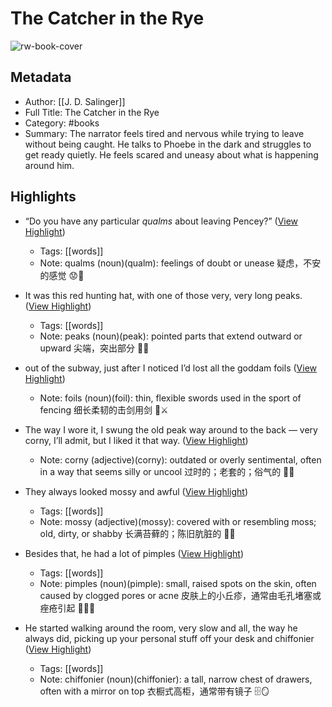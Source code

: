 # The Catcher in the Rye

![rw-book-cover](https://readwise-assets.s3.amazonaws.com/media/reader/parsed_document_assets/334499357/VTOim0xyPaF8wnJKe9261S5v9L3c9m9TxDhIiZvvc30-cover-cover.jpeg)

## Metadata
- Author: [[J. D. Salinger]]
- Full Title: The Catcher in the Rye
- Category: #books
- Summary: The narrator feels tired and nervous while trying to leave without being caught. He talks to Phoebe in the dark and struggles to get ready quietly. He feels scared and uneasy about what is happening around him.

## Highlights
- “Do you have any particular *qualms* about leaving Pencey?” ([View Highlight](https://read.readwise.io/read/01jztrpk39cz4yrh4d8abq5hca))
    - Tags: [[words]] 
    - Note: qualms (noun)(qualm): feelings of doubt or unease 疑虑，不安的感觉 😟🤔

- It was this red hunting hat, with one of those very, very long peaks. ([View Highlight](https://read.readwise.io/read/01k08e50f5v2xa822ab8r6cv52))
    - Tags: [[words]] 
    - Note: peaks (noun)(peak): pointed parts that extend outward or upward 尖端，突出部分 🎩📍

- out of the subway, just after I noticed I’d lost all the goddam foils ([View Highlight](https://read.readwise.io/read/01k08e5yh6k8wnt0mzgy5t3jr3))
    - Note: foils (noun)(foil): thin, flexible swords used in the sport of fencing 细长柔韧的击剑用剑 🤺⚔️

- The way I wore it, I swung the old peak way around to the back — very corny, I’ll admit, but I liked it that way. ([View Highlight](https://read.readwise.io/read/01k08e3axkvy87yknvvzxa0a3r))
    - Note: corny (adjective)(corny): outdated or overly sentimental, often in a way that seems silly or uncool 过时的；老套的；俗气的 🤡📼

- They always looked mossy and awful ([View Highlight](https://read.readwise.io/read/01k0ftx21pc4k22rf0e0m7bzef))
    - Tags: [[words]] 
    - Note: mossy (adjective)(mossy): covered with or resembling moss; old, dirty, or shabby 长满苔藓的；陈旧肮脏的 🌿🧹

- Besides that, he had a lot of pimples ([View Highlight](https://read.readwise.io/read/01k0ftyq806f3c2zwzfye7ckqp))
    - Tags: [[words]] 
    - Note: pimples (noun)(pimple): small, raised spots on the skin, often caused by clogged pores or acne 皮肤上的小丘疹，通常由毛孔堵塞或痤疮引起 🧑‍⚕️🌿

- He started walking around the room, very slow and all, the way he always did, picking up your personal stuff off your desk and chiffonier ([View Highlight](https://read.readwise.io/read/01k0fwph47fx7pd86yx2nhmv0w))
    - Tags: [[words]] 
    - Note: chiffonier (noun)(chiffonier): a tall, narrow chest of drawers, often with a mirror on top 衣橱式高柜，通常带有镜子 🗄️🪞

